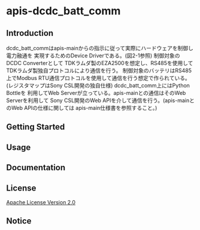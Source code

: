 # apis-dcdc_batt_comm

## Introduction
dcdc_batt_commはapis-mainからの指示に従って実際にハードウェアを制御し電力融通を
実現するためのDevice Driverである。(図2-1参照) 制御対象のDCDC Converterとして
TDKラムダ製のEZA2500を想定し、RS485を使用してTDKラムダ製独自プロトコルにより通信を行う。
制御対象のバッテリはRS485上でModbus RTU通信プロトコルを使用して通信を行う想定で作られている。
(レジスタマップはSony CSL開発の独自仕様)  dcdc_batt_comm上にはPython Bottleを
利用してWeb Serverが立っている。apis-mainとの通信はそのWeb Serverを利用して
Sony CSL開発のWeb APIを介して通信を行う。(apis-mainとのWeb APIの仕様に関しては
apis-main仕様書を参照すること。)


## Getting Started


## Usage


## Documentation


## License
[Apache License Version 2.0](https://github.com/oes-github/apis-dcdc_batt_comm/blob/master/LICENSE)


## Notice

